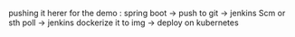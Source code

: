 pushing it herer for the demo : spring boot -> push to git -> jenkins Scm or sth poll -> jenkins dockerize it to img -> deploy on kubernetes
